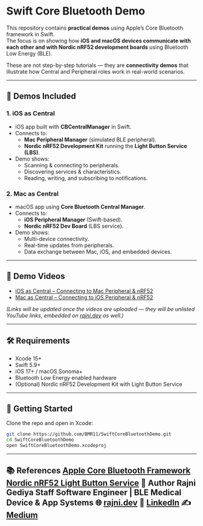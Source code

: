 # Swift Core Bluetooth Demo

This repository contains **practical demos** using Apple’s Core Bluetooth framework in Swift.  
The focus is on showing how **iOS and macOS devices communicate with each other and with Nordic nRF52 development boards** using Bluetooth Low Energy (BLE).

These are not step-by-step tutorials — they are **connectivity demos** that illustrate how Central and Peripheral roles work in real-world scenarios.

---

## 🔑 Demos Included

### 1. iOS as Central
- iOS app built with **CBCentralManager** in Swift.
- Connects to:
  - **Mac Peripheral Manager** (simulated BLE peripheral).
  - **Nordic nRF52 Development Kit** running the **Light Button Service (LBS)**.
- Demo shows:
  - Scanning & connecting to peripherals.
  - Discovering services & characteristics.
  - Reading, writing, and subscribing to notifications.

### 2. Mac as Central
- macOS app using **Core Bluetooth Central Manager**.
- Connects to:
  - **iOS Peripheral Manager** (Swift-based).
  - **Nordic nRF52 Dev Board** (LBS service).
- Demo shows:
  - Multi-device connectivity.
  - Real-time updates from peripherals.
  - Data exchange between Mac, iOS, and embedded devices.

---

## 🎥 Demo Videos
- [iOS as Central – Connecting to Mac Peripheral & nRF52](https://youtu.be/Ry7YjdPVIfE) 
- [Mac as Central – Connecting to iOS Peripheral & nRF52](https://youtu.be/kZ4yPA55GU8)  

*(Links will be updated once the videos are uploaded — they will be unlisted YouTube links, embedded on [rajni.dev](https://rajni.dev/talks) as well.)*

---

## 🛠 Requirements
- Xcode 15+  
- Swift 5.9+  
- iOS 17+ / macOS Sonoma+  
- Bluetooth Low Energy enabled hardware  
- (Optional) Nordic nRF52 Development Kit with Light Button Service  

---

## 🚀 Getting Started
Clone the repo and open in Xcode:

```bash
git clone https://github.com/BMR11/SwiftCoreBluetoothDemo.git
cd SwiftCoreBluetoothDemo
open SwiftCoreBluetoothDemo.xcodeproj
```

---


📚 References
[Apple Core Bluetooth Framework](https://developer.apple.com/documentation/corebluetooth)
[Nordic nRF52 Light Button Service](https://developer.nordicsemi.com/nRF_Connect_SDK/doc/latest/zephyr/samples/bluetooth/peripheral_lbs/README.html)
👤 Author
Rajni Gediya
Staff Software Engineer | BLE Medical Device & App Systems
🌐 [rajni.dev](https://www.rajni.dev)
💼 [LinkedIn](https://www.linkedin.com/in/rajni-gediya-ab893b38)
✍️ [Medium](https://medium.com/@rajnibhaimgediya)
---
